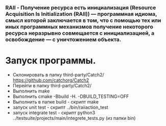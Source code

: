 ### RAII - Получение ресурса есть инициализация (Resource Acquisition Is Initialization (RAII)) — программная идиома, смысл которой заключается в том, что с помощью тех или иных программных механизмов получение некоторого ресурса неразрывно совмещается с инициализацией, а освобождение — с уничтожением объекта.
# Запуск программы.

- Склонировать в папку third-party/Catch2/ https://github.com/catchorg/Catch2
- Перейти в папку third-party/Catch2/
- Выполнить make
- Выполнить cmake -Bbuild -H. -DBUILD_TESTING=OFF
- Выполнить в папке build - скрипт make
- запуск unit test - скрипт ../bin/raiiaction_test
- запуск integrate test - скрипт python3 ../testsuite/projects/main/integrete_tests.py (из папки bin)
